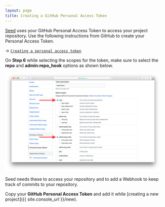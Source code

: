 ```yaml
---
layout: page
title: Creating a GitHub Personal Access Token
---
```


[Seed](/) uses your GitHub Personal Access Token to access your project repository. Use the following instructions from GitHub to create your Personal Access Token.

&rarr; [`Creating a personal access token`](https://help.github.com/articles/creating-a-personal-access-token-for-the-command-line/)

On **Step 6** while selecting the scopes for the token, make sure to select the **repo** and **admin:repo_hook** options as shown below.

![Select GitHub Personal Access Token Scopes Screenshot](/assets/docs/select-github-personal-access-token-scopes.png)

Seed needs these to access your repository and to add a Webhook to keep track of commits to your repository.

Copy your **GitHub Personal Access Token** and add it while [creating a new project]({{ site.console_url }}/new).
